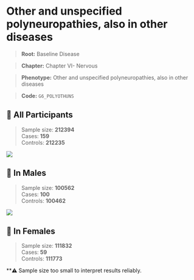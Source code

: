 # Other and unspecified polyneuropathies, also in other diseases

> **Root:** Baseline Disease  

> **Chapter:** Chapter VI- Nervous  

> **Phenotype:** Other and unspecified polyneuropathies, also in other diseases  

> **Code:** `G6_POLYOTHUNS`

## 🧪 All Participants  
> Sample size: **212394**  
> Cases: **159**  
> Controls: **212235**
<img src="/Disease/Figures/ALL/Baseline/G6_POLYOTHUNS.png"/>
<CsvTable src="/Disease_Data/ALL/Baseline/LG_G6_POLYOTHUNS.csv" label="🔍 View full results" />

## 👨 In Males  
> Sample size: **100562**  
> Cases: **100**  
> Controls: **100462**
<img src="/Disease/Figures/Male/Baseline/G6_POLYOTHUNS.png"/>
<CsvTable src="/Disease_Data/Male/Baseline/LG_G6_POLYOTHUNS.csv" label="🔍 View full results" />

## 👩 In Females  
> Sample size: **111832**  
> Cases: **59**  
> Controls: **111773**

**⚠️ Sample size too small to interpret results reliably.
